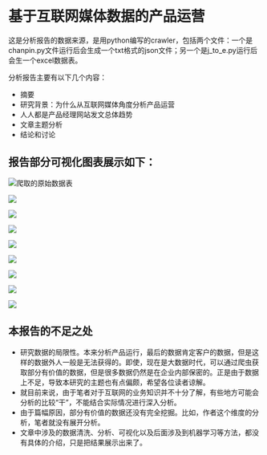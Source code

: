 # 基于互联网媒体数据的产品运营
这是分析报告的数据来源，是用python编写的crawler，包括两个文件：一个是chanpin.py文件运行后会生成一个txt格式的json文件；另一个是j_to_e.py运行后会生一个excel数据表。

分析报告主要有以下几个内容：

 - 摘要
 - 研究背景：为什么从互联网媒体角度分析产品运营
 - 人人都是产品经理网站发文总体趋势
 - 文章主题分析
 - 结论和讨论
 
 ## 报告部分可视化图表展示如下：


![爬取的原始数据表](https://raw.githubusercontent.com/chenjunup/everyone_product/master/images/2.png)


![](https://raw.githubusercontent.com/chenjunup/everyone_product/master/images/3.png)


![](https://raw.githubusercontent.com/chenjunup/everyone_product/master/images/5.png)


![](https://raw.githubusercontent.com/chenjunup/everyone_product/master/images/8.png)


![](https://raw.githubusercontent.com/chenjunup/everyone_product/master/images/9.png)


![](https://raw.githubusercontent.com/chenjunup/everyone_product/master/images/10.png)


![](https://raw.githubusercontent.com/chenjunup/everyone_product/master/images/11.png)


![](https://raw.githubusercontent.com/chenjunup/everyone_product/master/images/12.png)


![](https://raw.githubusercontent.com/chenjunup/everyone_product/master/images/15.png)


## 本报告的不足之处

 - 研究数据的局限性。本来分析产品运行，最后的数据肯定客户的数据，但是这样的数据外人一般是无法获得的。即使，现在是大数据时代，可以通过爬虫获取部分有价值的数据，但是很多数据仍然是在企业内部保密的。正是由于数据上不足，导致本研究的主题也有点偏颇，希望各位读者谅解。
 - 就目前来说，由于笔者对于互联网的业务知识并不十分了解，有些地方可能会分析的比较“干”，不能结合实际情况进行深入分析。
 - 由于篇幅原因，部分有价值的数据还没有完全挖掘。比如，作者这个维度的分析，笔者就没有展开分析。
 - 文章中涉及的数据清洗、分析、可视化以及后面涉及到机器学习等方法，都没有具体的介绍，只是把结果展示出来了。 